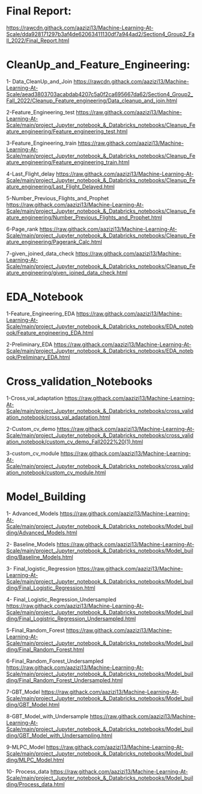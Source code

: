 # Final Report: 
https://rawcdn.githack.com/aazizi13/Machine-Learning-At-Scale/dda928171297b3af4de62063411130df7a944ad2/Section4_Group2_Fall_2022/Final_Report.html

# CleanUp_and_Feature_Engineering:
1- Data_CleanUp_and_Join
https://rawcdn.githack.com/aazizi13/Machine-Learning-At-Scale/aead3803703acabdab4207c5a0f2ca695667da62/Section4_Group2_Fall_2022/Cleanup_Feature_engineering/Data_cleanup_and_join.html

2-Feature_Engineering_test
https://raw.githack.com/aazizi13/Machine-Learning-At-Scale/main/project_Jupyter_notebook_&_Databricks_notebooks/Cleanup_Feature_engineering/Feature_engineering_test.html

3-Feature_Engineering_train
https://raw.githack.com/aazizi13/Machine-Learning-At-Scale/main/project_Jupyter_notebook_&_Databricks_notebooks/Cleanup_Feature_engineering/Feature_engineering_train.html

4-Last_Flight_delay
https://raw.githack.com/aazizi13/Machine-Learning-At-Scale/main/project_Jupyter_notebook_&_Databricks_notebooks/Cleanup_Feature_engineering/Last_Flight_Delayed.html

5-Number_Previous_Flights_and_Prophet
https://raw.githack.com/aazizi13/Machine-Learning-At-Scale/main/project_Jupyter_notebook_&_Databricks_notebooks/Cleanup_Feature_engineering/Number_Previous_Flights_and_Prophet.html

6-Page_rank https://raw.githack.com/aazizi13/Machine-Learning-At-Scale/main/project_Jupyter_notebook_&_Databricks_notebooks/Cleanup_Feature_engineering/Pagerank_Calc.html

7-given_joined_data_check https://raw.githack.com/aazizi13/Machine-Learning-At-Scale/main/project_Jupyter_notebook_&_Databricks_notebooks/Cleanup_Feature_engineering/given_joined_data_check.html


# EDA_Notebook
1-Feature_Engineering_EDA 
https://raw.githack.com/aazizi13/Machine-Learning-At-Scale/main/project_Jupyter_notebook_&_Databricks_notebooks/EDA_notebook/Feature_engineering_EDA.html

2-Preliminary_EDA 
https://raw.githack.com/aazizi13/Machine-Learning-At-Scale/main/project_Jupyter_notebook_&_Databricks_notebooks/EDA_notebook/Preliminary_EDA.html

# Cross_validation_Notebooks

1-Cross_val_adaptation https://raw.githack.com/aazizi13/Machine-Learning-At-Scale/main/project_Jupyter_notebook_&_Databricks_notebooks/cross_validation_notebook/cross_val_adaptation.html

2-Custom_cv_demo https://raw.githack.com/aazizi13/Machine-Learning-At-Scale/main/project_Jupyter_notebook_&_Databricks_notebooks/cross_validation_notebook/custom_cv_demo_Fall2022%20(1).html

3-custom_cv_module https://raw.githack.com/aazizi13/Machine-Learning-At-Scale/main/project_Jupyter_notebook_&_Databricks_notebooks/cross_validation_notebook/custom_cv_module.html


# Model_Building

1- Advanced_Models https://raw.githack.com/aazizi13/Machine-Learning-At-Scale/main/project_Jupyter_notebook_&_Databricks_notebooks/Model_building/Advanced_Models.html

2- Baseline_Models https://raw.githack.com/aazizi13/Machine-Learning-At-Scale/main/project_Jupyter_notebook_&_Databricks_notebooks/Model_building/Baseline_Models.html

3- Final_logistic_Regression https://raw.githack.com/aazizi13/Machine-Learning-At-Scale/main/project_Jupyter_notebook_&_Databricks_notebooks/Model_building/Final_Logistic_Regression.html

4- Final_Logistic_Regression_Undersampled https://raw.githack.com/aazizi13/Machine-Learning-At-Scale/main/project_Jupyter_notebook_&_Databricks_notebooks/Model_building/Final_Logistric_Regression_Undersampled.html

5-Final_Random_Forest https://raw.githack.com/aazizi13/Machine-Learning-At-Scale/main/project_Jupyter_notebook_&_Databricks_notebooks/Model_building/Final_Random_Forest.html

6-Final_Random_Forest_Undersampled https://raw.githack.com/aazizi13/Machine-Learning-At-Scale/main/project_Jupyter_notebook_&_Databricks_notebooks/Model_building/Final_Random_Forest_Undersampled.html

7-GBT_Model https://raw.githack.com/aazizi13/Machine-Learning-At-Scale/main/project_Jupyter_notebook_&_Databricks_notebooks/Model_building/GBT_Model.html

8-GBT_Model_with_Undersample https://raw.githack.com/aazizi13/Machine-Learning-At-Scale/main/project_Jupyter_notebook_&_Databricks_notebooks/Model_building/GBT_Model_with_Undersampling.html

9-MLPC_Model https://raw.githack.com/aazizi13/Machine-Learning-At-Scale/main/project_Jupyter_notebook_&_Databricks_notebooks/Model_building/MLPC_Model.html

10- Process_data https://raw.githack.com/aazizi13/Machine-Learning-At-Scale/main/project_Jupyter_notebook_&_Databricks_notebooks/Model_building/Process_data.html



















